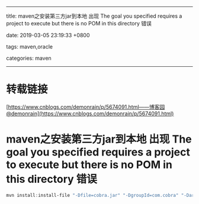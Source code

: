 
---

title: maven之安装第三方jar到本地 出现 The goal you specified requires a project to execute but there is no POM in this directory 错误

date: 2019-03-05 23:19:33 +0800

tags: maven,oracle

categories: maven

---


<a name="bd1bf7e7"></a>
# 转载链接

[https://www.cnblogs.com/demonrain/p/5674091.html——博客园@demonrain](https://www.cnblogs.com/demonrain/p/5674091.html)

<a name="a1db7c12"></a>
# maven之安装第三方jar到本地 出现 The goal you specified requires a project to execute but there is no POM in this directory 错误

```powershell
mvn install:install-file "-Dfile=cobra.jar" "-DgroupId=com.cobra" "-DartifactId=cobra" "-Dversion=0.98.4" "-Dpackaging=jar" "-DgeneratePom=true"
```


